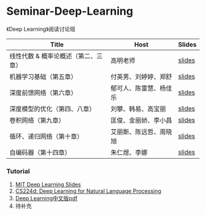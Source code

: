 # Seminar-Deep-Learning
《Deep Learning》阅读讨论班

| Title | Host | Slides |
| --- | --- | --- |
| 线性代数 & 概率论概述（第二、三章） | 高明老师 | [slides](https://github.com/ECNUdase/Seminar-Deep-Learning/tree/master/1.%20%E7%BA%BF%E6%80%A7%E4%BB%A3%E6%95%B0%20%26%20%E6%A6%82%E7%8E%87%E8%AE%BA) |
| 机器学习基础（第五章） | 付英男、刘婷婷、郑舒 | [slides](https://github.com/ECNUdase/Seminar-Deep-Learning/tree/master/2.%20%E6%9C%BA%E5%99%A8%E5%AD%A6%E4%B9%A0%E5%9F%BA%E7%A1%80) |
| 深度前馈网络（第六章） | 郁可人、陈雷慧、杨佳乐 | [slides](https://github.com/ECNUdase/Seminar-Deep-Learning/tree/master/3.%20%E6%B7%B1%E5%BA%A6%E5%89%8D%E9%A6%88%E7%BD%91%E7%BB%9C) |
| 深度模型的优化（第四、八章） | 刘攀、韩易、高宝丽 | [slides]() |
| 卷积网络（第九章） | 匡俊、金丽娇、李小昌 | [slides]() |
| 循环、递归网络（第十章） | 艾丽斯、陈远哲、周晓旭 | [slides]() |
| 自编码器（第十四章） | 朱仁煜、李娜 | [slides]() |


### Tutorial
1. [MIT Deep Learning Slides](http://www.deeplearningbook.org/lecture_slides.html)
2. [CS224d: Deep Learning for Natural Language Processing](http://cs224d.stanford.edu/syllabus.html)
3. [Deep Learning中文版pdf](https://github.com/exacity/deeplearningbook-chinese)
4. 待补充

